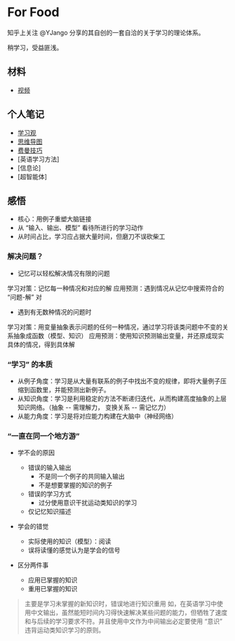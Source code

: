 # For Food

知乎上关注 @YJango 分享的其自创的一套自洽的关于学习的理论体系。

稍学习，受益匪浅。

## 材料

- [视频](https://space.bilibili.com/344849038/)

## 个人笔记

- [学习观](./学习观)
- [思维导图](./思维导图)
- [费曼技巧](./费曼学习技巧/学习观06.md)
- [英语学习方法]
- [信息论]
- [超智能体]

## 感悟

- 核心：用例子重塑大脑链接
- 从 “输入、输出、模型” 看待所进行的学习动作
- 从时间占比，学习应占据大量时间，但磨刀不误砍柴工

### 解决问题？

- 记忆可以轻松解决情况有限的问题

学习对策：记忆每一种情况和对应的解
应用预测：遇到情况从记忆中搜索符合的 “问题-解” 对

- 遇到有无数种情况的问题时

学习对策：用变量抽象表示问题的任何一种情况，通过学习将该类问题中不变的关系抽象成函数（模型、知识）
应用预测：使用知识预测输出变量，并还原成现实具体的情况，得到具体解

### “学习” 的本质

- 从例子角度：学习是从大量有联系的例子中找出不变的规律，即将大量例子压缩到函数里，并能预测出新例子。
- 从知识角度：学习是利用稳定的方法不断递归迭代，从而构建高度抽象的上层知识网络。（抽象 -- 需理解力， 变换关系 -- 需记忆力）
- 从能力角度：学习是将对应能力构建在大脑中（神经网络）

### “一直在同一个地方游”

- 学不会的原因
    - 错误的输入输出
        - 不是同一个例子的共同输入输出
        - 不是想要掌握的知识的例子
    - 错误的学习方式
        - 过分使用意识干扰运动类知识的学习
    - 仅记忆知识描述
- 学会的错觉
    - 实际使用的知识（模型）：阅读
    - 误将读懂的感觉认为是学会的信号

- 区分两件事
    - 应用已掌握的知识
    - 重用已掌握的知识
> 主要是学习未掌握的新知识时，错误地进行知识重用
> 如，在英语学习中使用中文输出，虽然能短时间内习得快速解决某些问题的能力，但牺牲了速度和与后续的学习要求不符。并且使用中文作为中间输出必定要使用 “意识” 违背运动类知识学习的原则。
